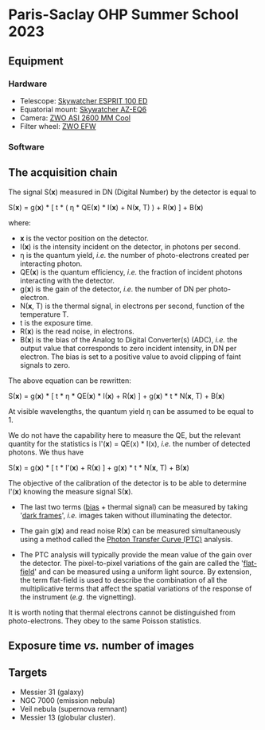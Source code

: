 # Paris-Saclay OHP Summer School 2023

## Equipment

### Hardware

- Telescope: [Skywatcher ESPRIT 100 ED
](https://inter-static.skywatcher.com/upfiles/en_download_caty01390352363.pdf)
- Equatorial mount: [Skywatcher AZ-EQ6](https://inter-static.skywatcher.com/upfiles/en_download_caty01353096919.pdf)
- Camera: [ZWO ASI 2600 MM Cool](https://astronomy-imaging-camera.com/manuals/ASI2600_Manual_EN.pdf)
- Filter wheel: [ZWO EFW](https://astronomy-imaging-camera.com/manuals/EFW%20QuickGuide.pdf)

### Software


## The acquisition chain

The signal S(**x**) measured in DN (Digital Number) by the detector is equal to

S(**x**) = g(**x**) * [ t * ( &#0951; * QE(**x**) * I(**x**) + N(**x**, T) ) + R(**x**) ] + B(**x**)

where:
- **x** is the vector position on the detector.
- I(**x**) is the intensity incident on the detector, in photons per second.
- &#0951; is the quantum yield, *i.e.* the number of photo-electrons created per interacting photon.
- QE(**x**) is the quantum efficiency, *i.e.* the fraction of incident photons interacting with the detector.
- g(**x**) is the gain of the detector, *i.e.* the number of DN per photo-electron.
- N(**x**, T) is the thermal signal, in electrons per second, function of the temperature T.
- t is the exposure time.
- R(**x**) is the read noise, in electrons.
- B(**x**) is the bias of the Analog to Digital Converter(s) (ADC), *i.e.* the output value that corresponds to zero incident intensity, in DN per electron. The bias is set to a positive value to avoid clipping of faint signals to zero.

The above equation can be rewritten:

S(**x**) = g(**x**) * [ t * &#0951; * QE(**x**) * I(**x**) + R(**x**) ] + g(**x**) * t * N(**x**, T) + B(**x**)

At visible wavelengths, the quantum yield &#0951; can be assumed to be equal to 1.

We do not have the capability here to measure the QE, but the relevant quantity for the statistics is I'(**x**) = QE(x) * I(x), *i.e.* the number of detected photons. We thus have 

S(**x**) = g(**x**) * [ t * I'(**x**) + R(**x**) ] + g(**x**) * t * N(**x**, T) + B(**x**)

The objective of the calibration of the detector is to be able to determine I'(**x**) knowing the measure signal S(**x**).

- The last two terms ([bias](bias.ipynb) + thermal signal) can be measured by taking '[dark frames](darks.ipynb)', *i.e.* images taken without illuminating the detector.

- The gain g(**x**) and read noise R(**x**) can be measured simultaneously using a method called the [Photon Transfer Curve (PTC)](ptc.ipynb) analysis.

- The PTC analysis will typically provide the mean value of the gain over the detector. The pixel-to-pixel variations of the gain are called the '[flat-field](flats.ipynb)' and can be measured using a uniform light source. By extension, the term flat-field is used to describe the combination of all the multiplicative terms that affect the spatial variations of the response of the instrument (*e.g.* the vignetting).  

It is worth noting that thermal electrons cannot be distinguished from photo-electrons. They obey to the same Poisson statistics. 

## Exposure time *vs.* number of images


## Targets

- Messier 31 (galaxy)
- NGC 7000 (emission nebula)
- Veil nebula (supernova remnant)
- Messier 13 (globular cluster).
